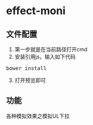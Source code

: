 # effect-moni

## 文件配置 ##

1. 第一步就是在当前路径打开cmd
2. 安装引用js，输入如下代码
<pre>bower install</pre>
3. 打开预览即可

## 功能 ##

各种模拟效果之模拟UL下拉